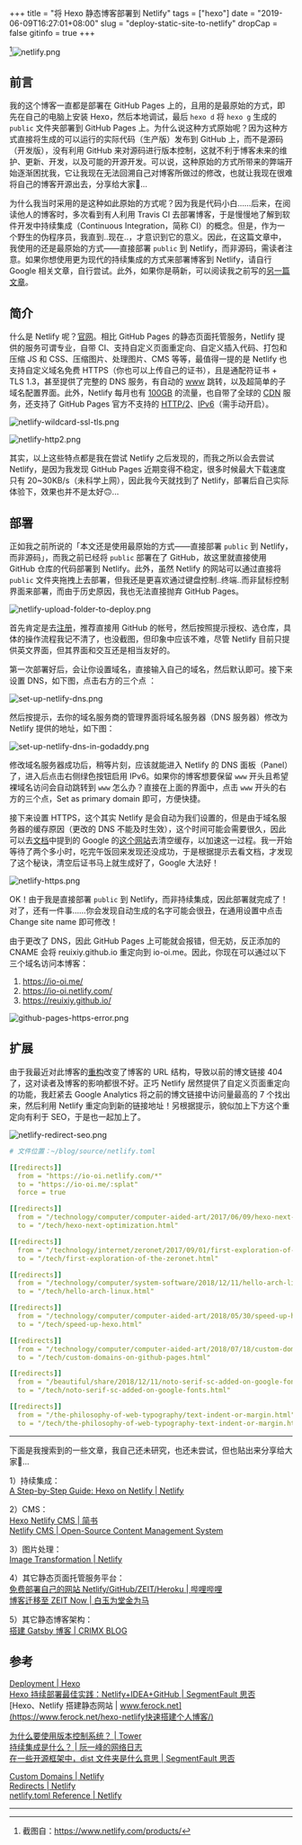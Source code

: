 +++
title = "将 Hexo 静态博客部署到 Netlify"
tags = ["hexo"]
date = "2019-06-09T16:27:01+08:00"
slug = "deploy-static-site-to-netlify"
dropCap = false
gitinfo = true
+++

[^1]![netlify.png](/images/netlify.png "开箱即用的 Netlify")

## 前言

我的这个博客一直都是部署在 GitHub Pages 上的，且用的是最原始的方式，即先在自己的电脑上安装 Hexo，然后本地调试，最后 `hexo d` 将 `hexo g` 生成的 `public` 文件夹部署到 GitHub Pages 上。为什么说这种方式原始呢？因为这种方式直接将生成的可以运行的实际代码（生产版）发布到 GitHub 上，而不是源码（开发版），没有利用 GitHub 来对源码进行版本控制，这就不利于博客未来的维护、更新、开发，以及可能的开源开发。可以说，这种原始的方式所带来的弊端开始逐渐困扰我，它让我现在无法回溯自己对博客所做过的修改，也就让我现在很难将自己的博客开源出去，分享给大家🤕...

为什么我当时采用的是这种如此原始的方式呢？因为我是代码小白……后来，在阅读他人的博客时，多次看到有人利用 Travis CI 去部署博客，于是慢慢地了解到软件开发中持续集成（Continuous Integration，简称 CI）的概念。但是，作为一个野生的伪程序员，我直到..现在..，才意识到它的意义。因此，在这篇文章中，我使用的还是最原始的方式——直接部署 `public` 到 Netlify，而非源码，需读者注意。如果你想使用更为现代的持续集成的方式来部署博客到 Netlify，请自行 Google 相关文章，自行尝试。此外，如果你是萌新，可以阅读我之前写的[另一篇文章](/tech/hexo-next-optimization/)。

## 简介

什么是 Netlify 呢？[官网](https://www.netlify.com/)。相比 GitHub Pages 的静态页面托管服务，Netlify 提供的服务可谓专业，自带 CI、支持自定义页面重定向、自定义插入代码、打包和压缩 JS 和 CSS、压缩图片、处理图片、CMS 等等，最值得一提的是 Netlify 也支持自定义域名免费 HTTPS（你也可以上传自己的证书），且是通配符证书 + TLS 1.3，甚至提供了完整的 DNS 服务，有自动的 [www](https://www.netlify.com/docs/custom-domains/#domain-redirects) 跳转，以及超简单的子域名配置界面。此外，Netlify 每月也有 [100GB](https://www.netlify.com/pricing/) 的流量，也自带了全球的 [CDN](https://www.netlify.com/blog/2016/04/15/make-your-site-faster-with-netlifys-intelligent-cdn/) 服务，还支持了 GitHub Pages 官方不支持的 [HTTP/2](https://www.netlify.com/blog/2015/10/20/netlify-news-no.-6/)、[IPv6](https://www.netlify.com/blog/2018/11/26/announcing-ipv6-support-on-the-netlify-application-delivery-network/)（需手动开启）。

![netlify-wildcard-ssl-tls.png](/images/netlify-wildcard-ssl-tls.png "通配符证书 + TLS 1.3")

![netlify-http2.png](/images/netlify-http2.png "HTTP/2")

其实，以上这些特点都是我在尝试 Netlify 之后发现的，而我之所以会去尝试 Netlify，是因为我发现 GitHub Pages 近期变得不稳定，很多时候最大下载速度只有 20~30KB/s（未科学上网），因此我今天就找到了 Netlify，部署后自己实际体验下，效果也并不是太好🙃...

## 部署

正如我之前所说的「本文还是使用最原始的方式——直接部署 `public` 到 Netlify，而非源码」，而我之前已经将 `public` 部署在了 GitHub，故这里就直接使用 GitHub 仓库的代码部署到 Netlify。此外，虽然 Netlify 的网站可以通过直接将 `public` 文件夹拖拽上去部署，但我还是更喜欢通过键盘控制..终端..而非鼠标控制界面来部署，而由于历史原因，我也无法直接抛弃 GitHub Pages。

![netlify-upload-folder-to-deploy.png](/images/netlify-upload-folder-to-deploy.png "Netlify 可直接拖拽文件部署")

首先肯定是去[注册](https://app.netlify.com/signup/)，推荐直接用 GitHub 的帐号，然后按照提示授权、选仓库，具体的操作流程我记不清了，也没截图，但印象中应该不难，尽管 Netlify 目前只提供英文界面，但其界面和交互还是相当友好的。

第一次部署好后，会让你设置域名，直接输入自己的域名，然后默认即可。接下来设置 DNS，如下图，点击右方的三个点 ：

![set-up-netlify-dns.png](/images/set-up-netlify-dns.png "Set up Netlify DNS")

然后按提示，去你的域名服务商的管理界面将域名服务器（DNS 服务器）修改为 Netlify 提供的地址，如下图：

![set-up-netlify-dns-in-godaddy.png](/images/set-up-netlify-dns-in-godaddy.png "GoDaddy 截图")

修改域名服务器成功后，稍等片刻，应该就能进入 Netlify 的 DNS 面板（Panel）了，进入后点击右侧绿色按钮启用 IPv6。如果你的博客想要保留 `www` 开头且希望裸域名访问会自动跳转到 `www` 怎么办？直接在上面的界面中，点击 `www` 开头的右方的三个点，Set as primary domain 即可，方便快捷。

接下来设置 HTTPS，这个其实 Netlify 是会自动为我们设置的，但是由于域名服务器的缓存原因（更改的 DNS 不能及时生效），这个时间可能会需要很久，因此可以去[文档](https://www.netlify.com/docs/ssl/#troubleshooting)中提到的 Google 的[这个网站](https://developers.google.com/speed/public-dns/cache)去清空缓存，以加速这一过程。我一开始等待了两个多小时，吃完午饭回来发现还没成功，于是根据提示去看文档，才发现了这个秘诀，清空后证书马上就生成好了，Google 大法好！

![netlify-https.png](/images/netlify-https.png "HTTPS")

OK！由于我是直接部署 `public` 到 Netlify，而非持续集成，因此部署就完成了！对了，还有一件事……你会发现自动生成的名字可能会很丑，在通用设置中点击 Change site name 即可修改！

由于更改了 DNS，因此 GitHub Pages 上可能就会报错，但无妨，反正添加的 CNAME 会将 reuixiy.github.io 重定向到 io-oi.me。因此，你现在可以通过以下三个域名访问本博客：

1. https://io-oi.me/
2. https://io-oi.netlify.com/
3. https://reuixiy.github.io/

![github-pages-https-error.png](/images/github-pages-https-error.png "GitHub Pages 报错")

## 扩展

由于我最近对此博客的[重构](/tech/redesign-this-blog-under-minimalism/)改变了博客的 URL 结构，导致以前的博文链接 404 了，这对读者及博客的影响都很不好。正巧 Netlify 居然提供了自定义页面重定向的功能，我赶紧去 Google Analytics 将之前的博文链接中访问量最高的 7 个找出来，然后利用 Netlify 重定向到新的链接地址！另根据提示，貌似加上下方这个重定向有利于 SEO，于是也一起加上了。

![netlify-redirect-seo.png](/images/netlify-redirect-seo.png "提示信息")

```yml
# 文件位置：~/blog/source/netlify.toml

[[redirects]]
  from = "https://io-oi.netlify.com/*"
  to = "https://io-oi.me/:splat"
  force = true

[[redirects]]
  from = "/technology/computer/computer-aided-art/2017/06/09/hexo-next-optimization.html"
  to = "/tech/hexo-next-optimization.html"

[[redirects]]
  from = "/technology/internet/zeronet/2017/09/01/first-exploration-of-the-zeronet.html"
  to = "/tech/first-exploration-of-the-zeronet.html"

[[redirects]]
  from = "/technology/computer/system-software/2018/12/11/hello-arch-linux.html"
  to = "/tech/hello-arch-linux.html"

[[redirects]]
  from = "/technology/computer/computer-aided-art/2018/05/30/speed-up-hexo.html"
  to = "/tech/speed-up-hexo.html"

[[redirects]]
  from = "/technology/computer/computer-aided-art/2018/07/18/custom-domains-on-github-pages.html"
  to = "/tech/custom-domains-on-github-pages.html"

[[redirects]]
  from = "/beautiful/share/2018/12/11/noto-serif-sc-added-on-google-fonts.html"
  to = "/tech/noto-serif-sc-added-on-google-fonts.html"

[[redirects]]
  from = "/the-philosophy-of-web-typography/text-indent-or-margin.html"
  to = "/tech/the-philosophy-of-web-typography-text-indent-or-margin.html"
```

---

下面是我搜索到的一些文章，我自己还未研究，也还未尝试，但也贴出来分享给大家🤪...

1）持续集成：  
[A Step-by-Step Guide: Hexo on Netlify | Netlify](https://www.netlify.com/blog/2015/10/26/a-step-by-step-guide-hexo-on-netlify/)

2）CMS：  
[Hexo Netlify CMS | 简书](https://www.jianshu.com/p/817f0c55d534)  
[Netlify CMS | Open-Source Content Management System](https://www.netlifycms.org/)

3）图片处理：  
[Image Transformation | Netlify](https://www.netlify.com/docs/image-transformation/)

4）其它静态页面托管服务平台：  
[免费部署自己的网站 Netlify/GitHub/ZEIT/Heroku | 哔哩哔哩](https://www.bilibili.com/video/av51846868/)  
[博客迁移至 ZEIT Now | 白玉为堂金为马](https://www.noddl.me/2019/03/28/blog-migrate/)

5）其它静态博客架构：  
[搭建 Gatsby 博客 | CRIMX BLOG](https://blog.crimx.com/archives?search=%23Gatsby)

## 参考

[Deployment | Hexo](https://hexo.io/docs/one-command-deployment#Netlify)  
[Hexo 持续部署最佳实践：Netlify+IDEA+GitHub | SegmentFault 思否](https://segmentfault.com/a/1190000017472270)  
[Hexo、Netlify 搭建静态网站 | www.ferock.net](https://www.ferock.net/hexo-netlify快速搭建个人博客/)

[为什么要使用版本控制系统？ | Tower](https://www.git-tower.com/learn/git/ebook/cn/command-line/basics/why-use-version-control)  
[持续集成是什么？ | 阮一峰的网络日志](http://www.ruanyifeng.com/blog/2015/09/continuous-integration.html)  
[在一些开源框架中，dist 文件夹是什么意思 | SegmentFault 思否](https://segmentfault.com/q/1010000002712805)

[Custom Domains | Netlify](https://www.netlify.com/docs/custom-domains/)  
[Redirects | Netlify](https://www.netlify.com/docs/redirects/)  
[netlify.toml Reference | Netlify](https://www.netlify.com/docs/netlify-toml-reference/)

---

[^1]: 截图自：https://www.netlify.com/products/
